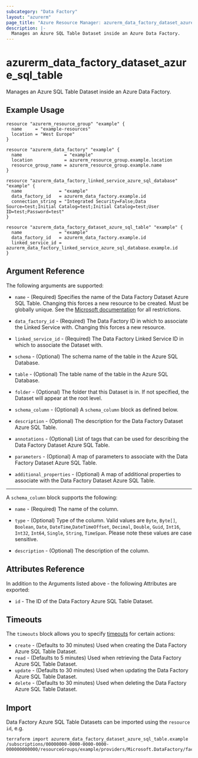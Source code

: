 ```yaml
---
subcategory: "Data Factory"
layout: "azurerm"
page_title: "Azure Resource Manager: azurerm_data_factory_dataset_azure_sql_table"
description: |-
  Manages an Azure SQL Table Dataset inside an Azure Data Factory.
---
```


# azurerm_data_factory_dataset_azure_sql_table

Manages an Azure SQL Table Dataset inside an Azure Data Factory.

## Example Usage

```hcl
resource "azurerm_resource_group" "example" {
  name     = "example-resources"
  location = "West Europe"
}

resource "azurerm_data_factory" "example" {
  name                = "example"
  location            = azurerm_resource_group.example.location
  resource_group_name = azurerm_resource_group.example.name
}

resource "azurerm_data_factory_linked_service_azure_sql_database" "example" {
  name              = "example"
  data_factory_id   = azurerm_data_factory.example.id
  connection_string = "Integrated Security=False;Data Source=test;Initial Catalog=test;Initial Catalog=test;User ID=test;Password=test"
}

resource "azurerm_data_factory_dataset_azure_sql_table" "example" {
  name              = "example"
  data_factory_id   = azurerm_data_factory.example.id
  linked_service_id = azurerm_data_factory_linked_service_azure_sql_database.example.id
}
```

## Argument Reference

The following arguments are supported:

* `name` - (Required) Specifies the name of the Data Factory Dataset Azure SQL Table. Changing this forces a new resource to be created. Must be globally unique. See the [Microsoft documentation](https://docs.microsoft.com/azure/data-factory/naming-rules) for all restrictions.

* `data_factory_id` - (Required) The Data Factory ID in which to associate the Linked Service with. Changing this forces a new resource.

* `linked_service_id` - (Required) The Data Factory Linked Service ID in which to associate the Dataset with.

* `schema` - (Optional) The schema name of the table in the Azure SQL Database.

* `table` - (Optional) The table name of the table in the Azure SQL Database.

* `folder` - (Optional) The folder that this Dataset is in. If not specified, the Dataset will appear at the root level.

* `schema_column` - (Optional) A `schema_column` block as defined below.

* `description` - (Optional) The description for the Data Factory Dataset Azure SQL Table.

* `annotations` - (Optional) List of tags that can be used for describing the Data Factory Dataset Azure SQL Table.

* `parameters` - (Optional) A map of parameters to associate with the Data Factory Dataset Azure SQL Table.

* `additional_properties` - (Optional) A map of additional properties to associate with the Data Factory Dataset Azure SQL Table.

---

A `schema_column` block supports the following:

* `name` - (Required) The name of the column.

* `type` - (Optional) Type of the column. Valid values are `Byte`, `Byte[]`, `Boolean`, `Date`, `DateTime`,`DateTimeOffset`, `Decimal`, `Double`, `Guid`, `Int16`, `Int32`, `Int64`, `Single`, `String`, `TimeSpan`. Please note these values are case sensitive.

* `description` - (Optional) The description of the column.

## Attributes Reference

In addition to the Arguments listed above - the following Attributes are exported:

* `id` - The ID of the Data Factory Azure SQL Table Dataset.

## Timeouts

The `timeouts` block allows you to specify [timeouts](https://www.terraform.io/language/resources/syntax#operation-timeouts) for certain actions:

* `create` - (Defaults to 30 minutes) Used when creating the Data Factory Azure SQL Table Dataset.
* `read` - (Defaults to 5 minutes) Used when retrieving the Data Factory Azure SQL Table Dataset.
* `update` - (Defaults to 30 minutes) Used when updating the Data Factory Azure SQL Table Dataset.
* `delete` - (Defaults to 30 minutes) Used when deleting the Data Factory Azure SQL Table Dataset.

## Import

Data Factory Azure SQL Table Datasets can be imported using the `resource id`, e.g.

```shell
terraform import azurerm_data_factory_dataset_azure_sql_table.example /subscriptions/00000000-0000-0000-0000-000000000000/resourceGroups/example/providers/Microsoft.DataFactory/factories/example/datasets/example
```
